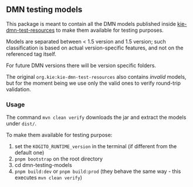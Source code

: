 <!--
   Licensed to the Apache Software Foundation (ASF) under one
   or more contributor license agreements.  See the NOTICE file
   distributed with this work for additional information
   regarding copyright ownership.  The ASF licenses this file
   to you under the Apache License, Version 2.0 (the
   "License"); you may not use this file except in compliance
   with the License.  You may obtain a copy of the License at
     http://www.apache.org/licenses/LICENSE-2.0
   Unless required by applicable law or agreed to in writing,
   software distributed under the License is distributed on an
   "AS IS" BASIS, WITHOUT WARRANTIES OR CONDITIONS OF ANY
   KIND, either express or implied.  See the License for the
   specific language governing permissions and limitations
   under the License.
-->

## DMN testing models

This package is meant to contain all the DMN models published inside [kie-dmn-test-resources](https://github.com/apache/incubator-kie-drools/tree/main/kie-dmn/kie-dmn-test-resources) to make them available for testing purposes.

Models are separated between < 1.5 version and 1.5 version; such classification is based on actual version-specific features, and not on the referenced tag itself.

For future DMN versions there will be version specific folders.

The original `org.kie:kie-dmn-test-resources` also contains _invalid_ models, but for the moment being we use only the valid ones to verify round-trip validation.

### Usage

The command `mvn clean verify` downloads the jar and extract the models under `dist/`.

To make them available for testing purpose:

1. set the `KOGITO_RUNTIME_version` in the terminal (if different from the default one)
2. `pnpm bootstrap` on the root directory
3. cd dmn-testing-models
4. `pnpm build:dev` or `pnpm build:prod` (they behave the same way - this executes `mvn clean verify`)

